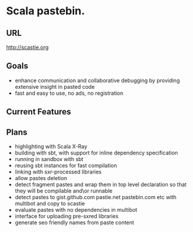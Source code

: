 Scala pastebin.
=========================================

URL
------
http://scastie.org

Goals
---------
* enhance communication and collaborative debugging by providing extensive insight in pasted code
* fast and easy to use, no ads, no registration

Current Features
-----------

Plans
----------
* highlighting with Scala X-Ray
* building with sbt, with support for inline dependency specification
* running in sandbox with sbt
* reusing sbt instances for fast compilation
* linking with sxr-processed libraries
* allow pastes deletion
* detect fragment pastes and wrap them in top level declaration so that they will be compilable and\or runnable
* detect pastes to gist.github.com pastie.net pastebin.com etc with multibot and copy to scastie
* evaluate pastes with no dependencies in multibot
* interface for uploading pre-sxred libraries
* generate seo friendly names from paste content
